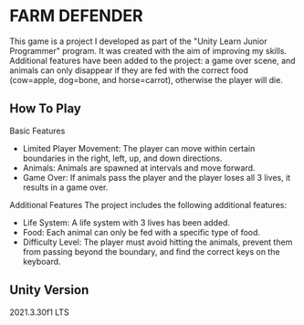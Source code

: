 # **FARM DEFENDER**
This game is a project I developed as part of the "Unity Learn Junior Programmer" program. It was created with the aim of improving my skills. Additional features have been added to the project: a game over scene, and animals can only disappear if they are fed with the correct food (cow=apple, dog=bone, and horse=carrot), otherwise the player will die.

## **How To Play**
Basic Features
 * Limited Player Movement: The player can move within certain boundaries in the right, left, up, and down directions.
 * Animals: Animals are spawned at intervals and move forward.
 * Game Over: If animals pass the player and the player loses all 3 lives, it results in a game over.

Additional Features
The project includes the following additional features:
 * Life System: A life system with 3 lives has been added.
 * Food: Each animal can only be fed with a specific type of food.
 * Difficulty Level: The player must avoid hitting the animals, prevent them from passing beyond the boundary, and find the correct keys on the keyboard.


## **Unity Version**
2021.3.30f1 LTS
